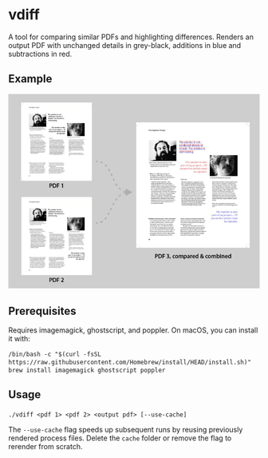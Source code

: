 vdiff
=====

A tool for comparing similar PDFs and highlighting differences. 
Renders an output PDF with unchanged details in grey-black, 
additions in blue and subtractions in red. 

Example
-------

![Flow diagram](comparison_diagram.png)

Prerequisites
-------------

Requires imagemagick, ghostscript, and poppler. On macOS, you can install it with:

```
/bin/bash -c "$(curl -fsSL https://raw.githubusercontent.com/Homebrew/install/HEAD/install.sh)"
brew install imagemagick ghostscript poppler
```

Usage
-----

`./vdiff <pdf 1> <pdf 2> <output pdf> [--use-cache]`

The `--use-cache` flag speeds up subsequent runs by reusing previously rendered process files. Delete the `cache` folder or remove the flag to rerender from scratch.

